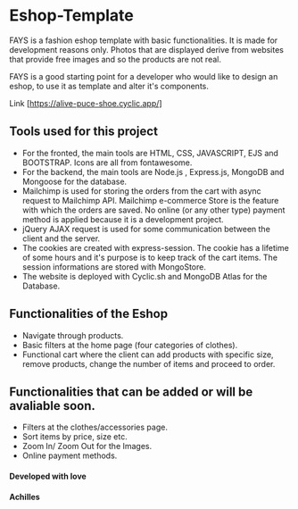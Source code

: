 # Eshop-Template  

FAYS is a fashion eshop template with basic functionalities. It is made for development reasons only. Photos that are displayed derive from websites that provide
free images and so the products are not real.

FAYS is a good starting point for a developer who would like to design an eshop, to use it as template and alter it's components.

Link [https://alive-puce-shoe.cyclic.app/]


## Tools used for this project

* For the fronted, the main tools are HTML, CSS, JAVASCRIPT, EJS and BOOTSTRAP. Icons are all from fontawesome.
* For the backend, the main tools are Node.js , Express.js, MongoDB and Mongoose for the database.
* Mailchimp is used for storing the orders from the cart with async request to Mailchimp API. Mailchimp e-commerce Store is the feature with which the orders are saved.
  No online (or any other type) payment method is applied because it is a development project.
* jQuery AJAX request is used for some communication between the client and the server.
* The cookies are created with express-session. The cookie has a lifetime of some hours and it's purpose is to keep track of the cart items. The session informations are
stored with MongoStore.
* The website is deployed with Cyclic.sh and MongoDB Atlas for the Database.

## Functionalities of the Eshop

* Navigate through products.
* Basic filters at the home page (four categories of clothes).
* Functional cart where the client can add products with specific size, remove products, change the number of items and proceed to order.

## Functionalities that can be added or will be avaliable soon.

* Filters at the clothes/accessories page.
* Sort items by price, size etc.
* Zoom In/ Zoom Out for the Images.
* Online payment methods.


#### Developed with love
#### Achilles
